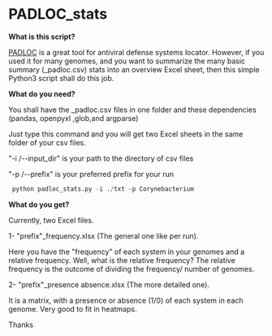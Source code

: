 # PADLOC_stats

**What is this script?**

[PADLOC](https://github.com/padlocbio/padloc) is a great tool for antiviral defense systems locator. However, if you used it for many genomes, and you want to summarize the many basic summary (_padloc.csv) stats into an overview Excel sheet, then this simple Python3 script shall do this job.


**What do you need?**

You shall have the _padloc.csv files in one folder and these dependencies (pandas, openpyxl ,glob,and argparse)

Just type this command and you will get two Excel sheets in the same folder of your csv files.

"-i /--input_dir"  is your path to the directory of csv files 

"-p /--prefix"  is your preferred prefix for your run

```python
 python padloc_stats.py -i ./txt -p Corynebacterium
```

**What do you get?**


Currently, two Excel files.

1- "prefix"_frequency.xlsx (The general one like per run).

Here you have the "frequency" of each system in your genomes and a relative frequency. Well, what is the relative frequency? The relative frequency is the outcome of dividing the frequency/ number of genomes.


2- "prefix"_presence absence.xlsx  (The more detailed one).

It is a matrix, with a presence or absence (1/0) of each system in each genome. Very good to fit in heatmaps.

Thanks
